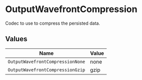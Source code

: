 # OutputWavefrontCompression

Codec to use to compress the persisted data.


## Values

| Name                             | Value                            |
| -------------------------------- | -------------------------------- |
| `OutputWavefrontCompressionNone` | none                             |
| `OutputWavefrontCompressionGzip` | gzip                             |